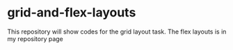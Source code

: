 # grid-and-flex-layouts
This repository will show codes for the grid layout task. The flex layouts is in my repository page 
